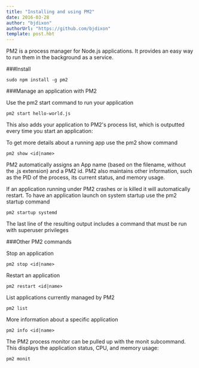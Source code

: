 ```yaml
---
title: "Installing and using PM2"
date: 2016-03-28
author: "bjdixon"
authorUrl: "https://github.com/bjdixon"
template: post.hbt
---
```


PM2 is a process manager for Node.js applications. It provides an easy way to run them in the background as a service.

###Install

    sudo npm install -g pm2

###Manage an application with PM2

Use the pm2 start command to run your application

    pm2 start hello-world.js

This also adds your application to PM2's process list, which is outputted every time you start an application:

To get more details about a running app use the pm2 show command

    pm2 show <id|name>

PM2 automatically assigns an App name (based on the filename, without the .js extension) and a PM2 id. PM2 also maintains other information, such as the PID of the process, its current status, and memory usage.

If an application running under PM2 crashes or is killed it will automatically restart. To have an application launch on system startup use the pm2 startup command

    pm2 startup systemd

The last line of the resulting output includes a command that must be run with superuser privileges

###Other PM2 commands

Stop an application

    pm2 stop <id|name>

Restart an application

    pm2 restart <id|name>

List applications currently managed by PM2

    pm2 list

More information about a specific application

    pm2 info <id|name>

The PM2 process monitor can be pulled up with the monit subcommand. This displays the application status, CPU, and memory usage:

    pm2 monit
